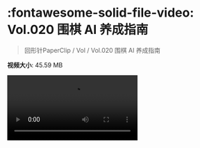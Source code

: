 # :fontawesome-solid-file-video: Vol.020 围棋 AI 养成指南

> 回形针PaperClip / Vol / Vol.020 围棋 AI 养成指南

**视频大小**: 45.59 MB

<div class="video"><video src="https://file.hsyhx.top/archive/PaperClip/Vol/020.mp4" controls preload>🤔 您的浏览器不支持 video 标签</video></div>